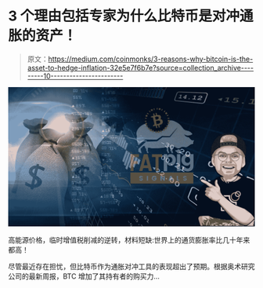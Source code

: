 # 3 个理由包括专家为什么比特币是对冲通胀的资产！

> 原文：<https://medium.com/coinmonks/3-reasons-why-bitcoin-is-the-asset-to-hedge-inflation-32e5e7f6b7e?source=collection_archive---------10----------------------->

![](img/a789343c30f928809cb89774cbd35e54.png)

高能源价格，临时增值税削减的逆转，材料短缺:世界上的通货膨胀率比几十年来都高！

尽管最近存在担忧，但比特币作为通胀对冲工具的表现超出了预期。根据奥术研究公司的最新周报，BTC 增加了其持有者的购买力…